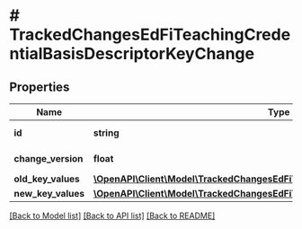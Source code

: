 # # TrackedChangesEdFiTeachingCredentialBasisDescriptorKeyChange

## Properties

Name | Type | Description | Notes
------------ | ------------- | ------------- | -------------
**id** | **string** | Resource identifier | [optional]
**change_version** | **float** | Change version | [optional]
**old_key_values** | [**\OpenAPI\Client\Model\TrackedChangesEdFiTeachingCredentialBasisDescriptorKey**](TrackedChangesEdFiTeachingCredentialBasisDescriptorKey.md) |  | [optional]
**new_key_values** | [**\OpenAPI\Client\Model\TrackedChangesEdFiTeachingCredentialBasisDescriptorKey**](TrackedChangesEdFiTeachingCredentialBasisDescriptorKey.md) |  | [optional]

[[Back to Model list]](../../README.md#models) [[Back to API list]](../../README.md#endpoints) [[Back to README]](../../README.md)
